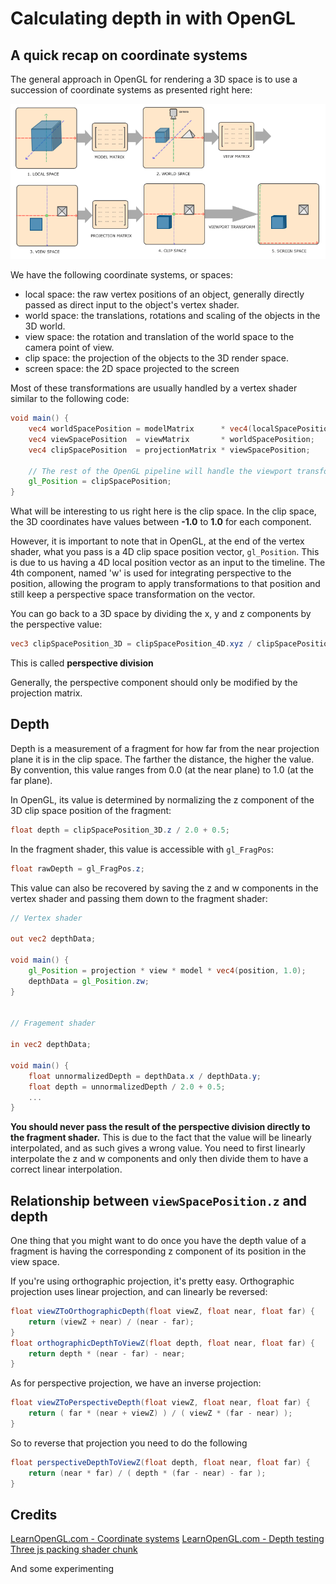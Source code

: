 # Calculating depth in with OpenGL

## A quick recap on coordinate systems

The general approach in OpenGL for rendering a 3D space is to use a succession of 
coordinate systems as presented right here:

![Coordinate systems](./img/coordinate_systems.png?raw=true)

We have the following coordinate systems, or spaces:
- local space: the raw vertex positions of an object, generally directly passed as direct input to the object's 
  vertex shader.
- world space: the translations, rotations and scaling of the objects in the 3D world.
- view space: the rotation and translation of the world space to the camera point of view.
- clip space: the projection of the objects to the 3D render space. 
- screen space: the 2D space projected to the screen

Most of these transformations are usually handled by a vertex shader similar to the following code:
```glsl
void main() {
    vec4 worldSpacePosition = modelMatrix      * vec4(localSpacePosition, 1.0);
    vec4 viewSpacePosition  = viewMatrix       * worldSpacePosition;
    vec4 clipSpacePosition  = projectionMatrix * viewSpacePosition; 
    
    // The rest of the OpenGL pipeline will handle the viewport transformation from there
    gl_Position = clipSpacePosition; 
}
```

What will be interesting to us right here is the clip space. 
In the clip space, the 3D coordinates have values between **-1.0** to **1.0** for each component. 

However, it is important to note that in OpenGL, at the end of the vertex shader, what you pass is a 4D clip space 
position vector, ```gl_Position```. 
This is due to us having a 4D local position vector as an input to the timeline. The 4th component, named 'w' is 
used for integrating perspective to the position, allowing the program to apply transformations to that position 
and still keep a perspective space transformation on the vector.

You can go back to a 3D space by dividing the x, y and z components by the perspective value:
```glsl
vec3 clipSpacePosition_3D = clipSpacePosition_4D.xyz / clipSpacePosition_4D.w;
```
This is called **perspective division**

Generally, the perspective component should only be modified by the projection matrix.

## Depth

Depth is a measurement of a fragment for how far from the near projection plane it is in the clip space. 
The farther the distance, the higher the value. 
By convention, this value ranges from 0.0 (at the near plane) to 1.0 (at the far plane).

In OpenGL, its value is determined by normalizing the z component of the 3D clip space position of the fragment:
```glsl
float depth = clipSpacePosition_3D.z / 2.0 + 0.5;
```

In the fragment shader, this value is accessible with ```gl_FragPos```:
```glsl
float rawDepth = gl_FragPos.z;
```

This value can also be recovered by saving the z and w components in the vertex shader and passing them down to the 
fragment shader:
```glsl
// Vertex shader

out vec2 depthData;

void main() {
    gl_Position = projection * view * model * vec4(position, 1.0);
    depthData = gl_Position.zw;
}


// Fragement shader

in vec2 depthData;

void main() {
    float unnormalizedDepth = depthData.x / depthData.y;
    float depth = unnormalizedDepth / 2.0 + 0.5; 
    ...
}
```

**You should never pass the result of the perspective division directly to the fragment shader.**
This is due to the fact that the value will be linearly interpolated, and as such gives a wrong value.
You need to first linearly interpolate the z and w components and only then divide them to have a correct linear 
interpolation.


## Relationship between ```viewSpacePosition.z``` and depth

One thing that you might want to do once you have the depth value of a fragment is having the corresponding z 
component of its position in the view space.

If you're using orthographic projection, it's pretty easy. Orthographic projection uses linear projection, and can 
linearly be reversed:
```glsl
float viewZToOrthographicDepth(float viewZ, float near, float far) {
	return (viewZ + near) / (near - far);
}
float orthographicDepthToViewZ(float depth, float near, float far) {
	return depth * (near - far) - near;
}
```

As for perspective projection, we have an inverse projection:
```glsl
float viewZToPerspectiveDepth(float viewZ, float near, float far) {
    return ( far * (near + viewZ) ) / ( viewZ * (far - near) );
}
```
So to reverse that projection you need to do the following
```glsl
float perspectiveDepthToViewZ(float depth, float near, float far) {
    return (near * far) / ( depth * (far - near) - far );
}
```


## Credits

[LearnOpenGL.com - Coordinate systems](https://learnopengl.com/Getting-started/Coordinate-Systems)
[LearnOpenGL.com - Depth testing](https://learnopengl.com/Advanced-OpenGL/Depth-testing)
[Three js packing shader chunk](https://github.com/mrdoob/three.js/blob/dev/src/renderers/shaders/ShaderChunk/packing.glsl.js)

And some experimenting